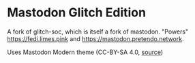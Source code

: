 # Mastodon Glitch Edition


A fork of glitch-soc, which is itself a fork of mastodon. "Powers" https://fedi.limes.pink and https://mastodon.pretendo.network.


Uses Mastodon Modern theme (CC-BY-SA 4.0, [source](https://codeberg.org/Freeplay/Mastodon-Modern))